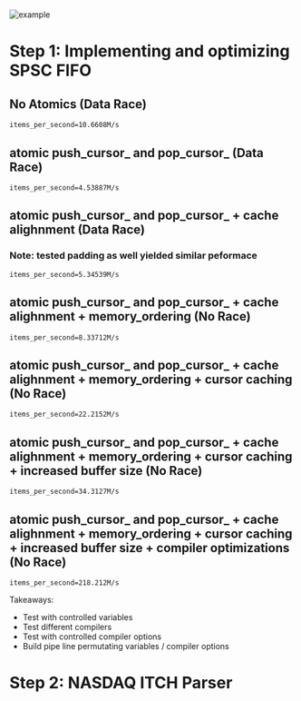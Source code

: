 #
![example](https://imgur.com/p98v3kw)

# Step 1: Implementing and optimizing SPSC FIFO
## No Atomics (Data Race)
    items_per_second=10.6608M/s

## atomic push_cursor_ and pop_cursor_ (Data Race)
    items_per_second=4.53887M/s

## atomic push_cursor_ and pop_cursor_ + cache alighnment (Data Race)
### Note: tested padding as well yielded similar peformace
    items_per_second=5.34539M/s

## atomic push_cursor_ and pop_cursor_ + cache alighnment + memory_ordering (No Race)
    items_per_second=8.33712M/s

## atomic push_cursor_ and pop_cursor_ + cache alighnment + memory_ordering + cursor caching (No Race)
    items_per_second=22.2152M/s

## atomic push_cursor_ and pop_cursor_ + cache alighnment + memory_ordering + cursor caching + increased buffer size (No Race)
    items_per_second=34.3127M/s

## atomic push_cursor_ and pop_cursor_ + cache alighnment + memory_ordering + cursor caching + increased buffer size + compiler optimizations (No Race)
    items_per_second=218.212M/s


Takeaways:
- Test with controlled variables
- Test different compilers
- Test with controlled compiler options
- Build pipe line permutating variables / compiler options

# Step 2: NASDAQ ITCH Parser

